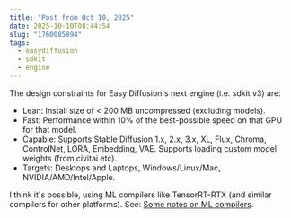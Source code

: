 ```yaml
---
title: "Post from Oct 10, 2025"
date: 2025-10-10T08:44:54
slug: "1760085894"
tags:
  - easydiffusion
  - sdkit
  - engine
---
```


The design constraints for Easy Diffusion's next engine (i.e. sdkit v3) are:
* Lean: Install size of < 200 MB uncompressed (excluding models).
* Fast: Performance within 10% of the best-possible speed on that GPU for that model.
* Capable: Supports Stable Diffusion 1.x, 2.x, 3.x, XL, Flux, Chroma, ControlNet, LORA, Embedding, VAE. Supports loading custom model weights (from civitai etc).
* Targets: Desktops and Laptops, Windows/Linux/Mac, NVIDIA/AMD/Intel/Apple.

I think it's possible, using ML compilers like TensorRT-RTX (and similar compilers for other platforms). See: [Some notes on ML compilers](https://cmdr2.github.io/notes/2025/10/1760088945/).